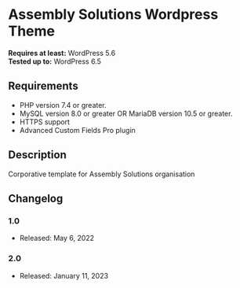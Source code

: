 # Assembly Solutions Wordpress Theme

**Requires at least:** WordPress 5.6  
**Tested up to:** WordPress 6.5

## Requirements

* PHP version 7.4 or greater.
* MySQL version 8.0 or greater OR MariaDB version 10.5 or greater.
* HTTPS support
* Advanced Custom Fields Pro plugin

## Description

Corporative template for Assembly Solutions organisation


## Changelog

### 1.0
* Released: May 6, 2022

### 2.0
* Released: January 11, 2023
